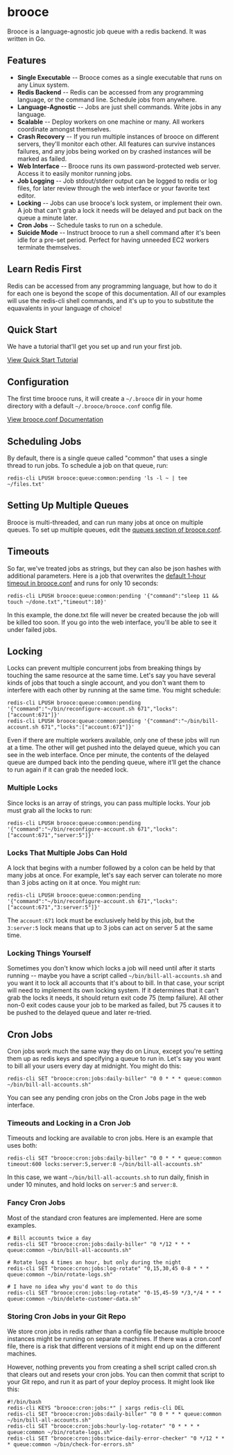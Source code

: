 # brooce
Brooce is a language-agnostic job queue with a redis backend. It was written in Go.

## Features

* **Single Executable** -- Brooce comes as a single executable that runs on any Linux system.
* **Redis Backend** -- Redis can be accessed from any programming language, or the command line. Schedule jobs from anywhere.
* **Language-Agnostic** -- Jobs are just shell commands. Write jobs in any language.
* **Scalable** -- Deploy workers on one machine or many. All workers coordinate amongst themselves.
* **Crash Recovery** -- If you run multiple instances of brooce on different servers, they'll monitor each other. All features can survive instances failures, and any jobs being worked on by crashed instances will be marked as failed.
* **Web Interface** -- Brooce runs its own password-protected web server. Access it to easily monitor running jobs.
* **Job Logging** -- Job stdout/stderr output can be logged to redis or log files, for later review through the web interface or your favorite text editor.
* **Locking** -- Jobs can use brooce's lock system, or implement their own. A job that can't grab a lock it needs will be delayed and put back on the queue a minute later.
* **Cron Jobs** -- Schedule tasks to run on a schedule.
* **Suicide Mode** -- Instruct brooce to run a shell command after it's been idle for a pre-set period. Perfect for having unneeded EC2 workers terminate themselves.

## Learn Redis First
Redis can be accessed from any programming language, but how to do it for each one is beyond the scope of this documentation. All of our examples will use the redis-cli shell commands, and it's up to you to substitute the equavalents in your language of choice!

## Quick Start
We have a tutorial that'll get you set up and run your first job.

[View Quick Start Tutorial](QUICKSTART.md)

 
## Configuration
The first time brooce runs, it will create a `~/.brooce` dir in your home directory with a default `~/.brooce/brooce.conf` config file. 

[View brooce.conf Documentation](CONFIG.md)
 






## Scheduling Jobs
By default, there is a single queue called "common" that uses a single thread to run jobs. To schedule a job on that queue, run: 
```shell
redis-cli LPUSH brooce:queue:common:pending 'ls -l ~ | tee ~/files.txt'
```

## Setting Up Multiple Queues
Brooce is multi-threaded, and can run many jobs at once on multiple queues. To set up multiple queues, edit the [queues section of brooce.conf](CONFIG.md#queues).

## Timeouts
So far, we've treated jobs as strings, but they can also be json hashes with additional parameters. Here is a job that overwrites the [default 1-hour timeout in brooce.conf](CONFIG.md#timeout) and runs for only 10 seconds:
```shell
redis-cli LPUSH brooce:queue:common:pending '{"command":"sleep 11 && touch ~/done.txt","timeout":10}'
```
In this example, the done.txt file will never be created because the job will be killed too soon. If you go into the web interface, you'll be able to see it under failed jobs.


## Locking
Locks can prevent multiple concurrent jobs from breaking things by touching the same resource at the same time. Let's say you have several kinds of jobs that touch a single account, and you don't want them to interfere with each other by running at the same time. You might schedule:
```shell
redis-cli LPUSH brooce:queue:common:pending '{"command":"~/bin/reconfigure-account.sh 671","locks":["account:671"]}'
redis-cli LPUSH brooce:queue:common:pending '{"command":"~/bin/bill-account.sh 671","locks":["account:671"]}'
```
Even if there are multiple workers available, only one of these jobs will run at a time. The other will get pushed into the delayed queue, which you can see in the web interface. Once per minute, the contents of the delayed queue are dumped back into the pending queue, where it'll get the chance to run again if it can grab the needed lock.

### Multiple Locks
Since locks is an array of strings, you can pass multiple locks. Your job must grab all the locks to run:
```shell
redis-cli LPUSH brooce:queue:common:pending '{"command":"~/bin/reconfigure-account.sh 671","locks":["account:671","server:5"]}'
```

### Locks That Multiple Jobs Can Hold
A lock that begins with a number followed by a colon can be held by that many jobs at once. For example, let's say each server can tolerate no more than 3 jobs acting on it at once. You might run:
```shell
redis-cli LPUSH brooce:queue:common:pending '{"command":"~/bin/reconfigure-account.sh 671","locks":["account:671","3:server:5"]}'
```
The `account:671` lock must be exclusively held by this job, but the `3:server:5` lock means that up to 3 jobs can act on server 5 at the same time.

### Locking Things Yourself
Sometimes you don't know which locks a job will need until after it starts running -- maybe you have a script called `~/bin/bill-all-accounts.sh` and you want it to lock all accounts that it's about to bill. In that case, your script will need to implement its own locking system. If it determines that it can't grab the locks it needs, it should return exit code 75 (temp failure). All other non-0 exit codes cause your job to be marked as failed, but 75 causes it to be pushed to the delayed queue and later re-tried.


## Cron Jobs
Cron jobs work much the same way they do on Linux, except you're setting them up as redis keys and specifying a queue to run in. Let's say you want to bill all your users every day at midnight. You might do this:
```shell
redis-cli SET "brooce:cron:jobs:daily-biller" "0 0 * * * queue:common ~/bin/bill-all-accounts.sh"
```
You can see any pending cron jobs on the Cron Jobs page in the web interface.


### Timeouts and Locking in a Cron Job
Timeouts and locking are available to cron jobs. Here is an example that uses both:
```shell
redis-cli SET "brooce:cron:jobs:daily-biller" "0 0 * * * queue:common timeout:600 locks:server:5,server:8 ~/bin/bill-all-accounts.sh"
```
In this case, we want `~/bin/bill-all-accounts.sh` to run daily, finish in under 10 minutes, and hold locks on `server:5` and `server:8`.


### Fancy Cron Jobs
Most of the standard cron features are implemented. Here are some examples.
```shell
# Bill accounts twice a day
redis-cli SET "brooce:cron:jobs:daily-biller" "0 */12 * * * queue:common ~/bin/bill-all-accounts.sh"

# Rotate logs 4 times an hour, but only during the night
redis-cli SET "brooce:cron:jobs:log-rotate" "0,15,30,45 0-8 * * * queue:common ~/bin/rotate-logs.sh"

# I have no idea why you'd want to do this
redis-cli SET "brooce:cron:jobs:log-rotate" "0-15,45-59 */3,*/4 * * * queue:common ~/bin/delete-customer-data.sh"
```

### Storing Cron Jobs in your Git Repo
We store cron jobs in redis rather than a config file because multiple brooce instances might be running on separate machines. If there was a cron.conf file, there is a risk that different versions of it might end up on the different machines.

However, nothing prevents you from creating a shell script called cron.sh that clears out and resets your cron jobs. You can then commit that script to your Git repo, and run it as part of your deploy process. It might look like this:
```shell
#!/bin/bash
redis-cli KEYS "brooce:cron:jobs:*" | xargs redis-cli DEL
redis-cli SET "brooce:cron:jobs:daily-biller" "0 0 * * * queue:common ~/bin/bill-all-accounts.sh"
redis-cli SET "brooce:cron:jobs:hourly-log-rotater" "0 * * * * queue:common ~/bin/rotate-logs.sh"
redis-cli SET "brooce:cron:jobs:twice-daily-error-checker" "0 */12 * * * queue:common ~/bin/check-for-errors.sh"
```

